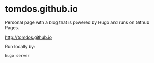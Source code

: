 # tomdos.github.io

Personal page with a blog that is powered by Hugo and runs on Github Pages.

http://tomdos.github.io

Run locally by:
```
hugo server
```


